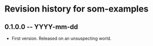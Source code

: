 # Revision history for som-examples

## 0.1.0.0  -- YYYY-mm-dd

* First version. Released on an unsuspecting world.
